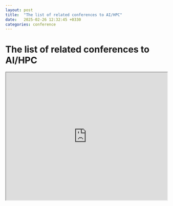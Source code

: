 ```yaml
---
layout: post
title:  "The list of related conferences to AI/HPC"
date:   2025-02-26 12:32:45 +0330
categories: conference
---
```


# The list of related conferences to AI/HPC

<iframe src="https://salehjg.github.io/images/conference_deadlines_plotly.html" width="100%" height="400"></iframe>
